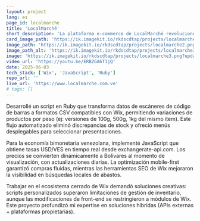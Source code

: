 ```yaml
---
layout: project
lang: es
page_id: localmarche
title: 'LocalMarché'
short_description: 'La plataforma e-commerce de LocalMarché revolucionó la precisión de inventario mediante Wix Stores.'
card_image_path: 'https://ik.imagekit.io/rkdscdtap/projects/localmarche1.png?updatedAt=1748971540642'
image_path: 'https://ik.imagekit.io/rkdscdtap/projects/localmarche2.png?updatedAt=1748970262975'
image_path_alt: 'https://ik.imagekit.io/rkdscdtap/projects/localmarche3.png?updatedAt=1748970491579'
image: 'https://ik.imagekit.io/rkdscdtap/projects/localmarche3.png?updatedAt=1748970491579'
video_url: 'https://youtu.be/ERBZGA6T1jQ'
date: 2025-06-03
tech_stack: ['Wix', 'JavaScript', 'Ruby']
repo_url: ''
live_url: 'https://www.localmarche.com.ve'
# tags: []
---
```


Desarrollé un script en Ruby que transforma datos de escáneres de código de barras a formatos CSV compatibles con Wix, permitiendo variaciones de productos por peso (ej: versiones de 100g, 500g, 1kg del mismo ítem). Este flujo automatizado eliminó discrepancias de stock y ofreció menús desplegables para seleccionar presentaciones.

Para la economía bimonetaria venezolana, implementé JavaScript que obtiene tasas USD/VES en tiempo real desde exchangerate-api.com. Los precios se convierten dinámicamente a Bolívares al momento de visualización, con actualizaciones diarias. La optimización mobile-first garantizó compras fluidas, mientras las herramientas SEO de Wix mejoraron la visibilidad en búsquedas locales de abastos.

Trabajar en el ecosistema cerrado de Wix demandó soluciones creativas: scripts personalizados superaron limitaciones de gestión de inventario, aunque las modificaciones de front-end se restringieron a módulos de Wix. Este proyecto profundizó mi expertise en soluciones híbridas (APIs externas + plataformas propietarias).
